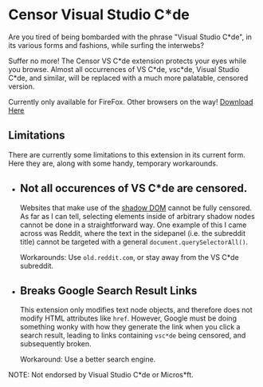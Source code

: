 # Censor Visual Studio C*de
Are you tired of being bombarded with the phrase "Visual Studio C\*de",
in its various forms and fashions, while surfing the interwebs?

Suffer no more! The Censor VS C\*de extension protects your eyes
while you browse. Almost all occurrences  of VS C\*de, vsc\*de,
Visual Studio C\*de, and similar, will be replaced with a much more palatable, censored version.

Currently only available for FireFox. Other browsers on the way!
[Download Here](https://addons.mozilla.org/en-US/firefox/addon/vsc-de/)

## Limitations
There are currently some limitations to this extension in its current form.
Here they are, along with some handy, temporary workarounds.
- Not all occurences of VS C\*de are censored.
    -
    Websites that make use of the [shadow DOM](https://developer.mozilla.org/en-US/docs/Web/API/Web_components/Using_shadow_DOM)
    cannot be fully censored. As far as I can tell, selecting elements
    inside of arbitrary shadow nodes cannot be done in a straightforward
    way. One example of this I came across was Reddit, where the text in
    the sidepanel (i.e. the subreddit title) cannot be targeted with a
    general `document.querySelectorAll()`.
    
    Workarounds: Use `old.reddit.com`, or stay away from the VS C\*de subreddit.

- Breaks Google Search Result Links
    -
    This extension only modifies text node objects, and therefore does not
    modify HTML attributes like `href`. However, Google must be doing
    something wonky with how they generate the link when you click a search
    result, leading to links containing `vsc*de` being censored, and
    subsequently broken.

    Workaround: Use a better search engine.

NOTE: Not endorsed by Visual Studio C\*de or Micros\*ft.